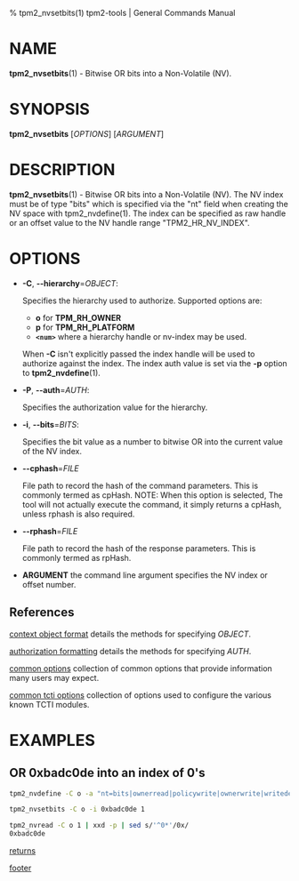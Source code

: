 % tpm2_nvsetbits(1) tpm2-tools | General Commands Manual

# NAME

**tpm2_nvsetbits**(1) - Bitwise OR bits into a Non-Volatile (NV).

# SYNOPSIS

**tpm2_nvsetbits** [*OPTIONS*] [*ARGUMENT*]

# DESCRIPTION

**tpm2_nvsetbits**(1) - Bitwise OR bits into a Non-Volatile (NV). The
NV index must be of type "bits" which is specified via the "nt" field
when creating the NV space with tpm2_nvdefine(1). The index can be
specified as raw handle or an offset value to the NV handle range
"TPM2_HR_NV_INDEX".

# OPTIONS

  * **-C**, **\--hierarchy**=_OBJECT_:

    Specifies the hierarchy used to authorize.
    Supported options are:
      * **o** for **TPM_RH_OWNER**
      * **p** for **TPM_RH_PLATFORM**
      * **`<num>`** where a hierarchy handle or nv-index may be used.

    When **-C** isn't explicitly passed the index handle will be used to
    authorize against the index. The index auth value is set via the
    **-p** option to **tpm2_nvdefine**(1).

  * **-P**, **\--auth**=_AUTH_:

    Specifies the authorization value for the hierarchy.

  * **-i**, **\--bits**=_BITS_:

    Specifies the bit value as a number to bitwise OR into the current value
    of the NV index.

  * **\--cphash**=_FILE_

    File path to record the hash of the command parameters. This is commonly
    termed as cpHash. NOTE: When this option is selected, The tool will not
    actually execute the command, it simply returns a cpHash, unless rphash is also required.

  * **\--rphash**=_FILE_

    File path to record the hash of the response parameters. This is commonly
    termed as rpHash.

  * **ARGUMENT** the command line argument specifies the NV index or offset
    number.

## References

[context object format](common/ctxobj.md) details the methods for specifying
_OBJECT_.

[authorization formatting](common/authorizations.md) details the methods for
specifying _AUTH_.

[common options](common/options.md) collection of common options that provide
information many users may expect.

[common tcti options](common/tcti.md) collection of options used to configure
the various known TCTI modules.

# EXAMPLES

## OR 0xbadc0de into an index of 0's
```bash
tpm2_nvdefine -C o -a "nt=bits|ownerread|policywrite|ownerwrite|writedefine" 1

tpm2_nvsetbits -C o -i 0xbadc0de 1

tpm2_nvread -C o 1 | xxd -p | sed s/'^0*'/0x/
0xbadc0de
```

[returns](common/returns.md)

[footer](common/footer.md)
